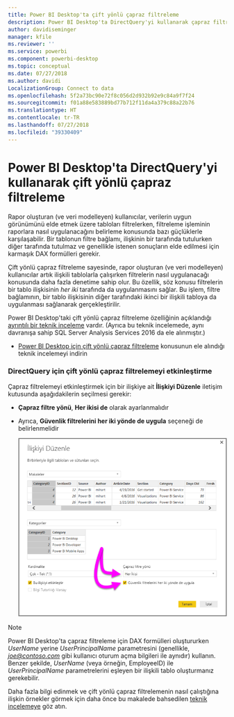 ```yaml
---
title: Power BI Desktop'ta çift yönlü çapraz filtreleme
description: Power BI Desktop'ta DirectQuery'yi kullanarak çapraz filtrelemeyi etkinleştirin
author: davidiseminger
manager: kfile
ms.reviewer: ''
ms.service: powerbi
ms.component: powerbi-desktop
ms.topic: conceptual
ms.date: 07/27/2018
ms.author: davidi
LocalizationGroup: Connect to data
ms.openlocfilehash: 5f2a73bc90e72f8c056d2d932b92e9c84a9f7f24
ms.sourcegitcommit: f01a88e583889bd77b712f11da4a379c88a22b76
ms.translationtype: HT
ms.contentlocale: tr-TR
ms.lasthandoff: 07/27/2018
ms.locfileid: "39330409"
---
```

# <a name="bidirectional-cross-filtering-using-directquery-in-power-bi-desktop"></a>Power BI Desktop'ta DirectQuery'yi kullanarak çift yönlü çapraz filtreleme

Rapor oluşturan (ve veri modelleyen) kullanıcılar, verilerin uygun görünümünü elde etmek üzere tabloları filtrelerken, filtreleme işleminin raporlara nasıl uygulanacağını belirleme konusunda bazı güçlüklerle karşılaşabilir. Bir tablonun filtre bağlamı, ilişkinin bir tarafında tutulurken diğer tarafında tutulmaz ve genellikle istenen sonuçların elde edilmesi için karmaşık DAX formülleri gerekir.

Çift yönlü çapraz filtreleme sayesinde, rapor oluşturan (ve veri modelleyen) kullanıcılar artık ilişkili tablolarla çalışırken filtrelerin nasıl uygulanacağı konusunda daha fazla denetime sahip olur. Bu özellik, söz konusu filtrelerin bir tablo ilişkisinin *her iki* tarafında da uygulanmasını sağlar. Bu işlem, filtre bağlamının, bir tablo ilişkisinin diğer tarafındaki ikinci bir ilişkili tabloya da uygulanması sağlanarak gerçekleştirilir.

Power BI Desktop'taki çift yönlü çapraz filtreleme özelliğinin açıklandığı [ayrıntılı bir teknik inceleme](http://download.microsoft.com/download/2/7/8/2782DF95-3E0D-40CD-BFC8-749A2882E109/Bidirectional%20cross-filtering%20in%20Analysis%20Services%202016%20and%20Power%20BI.docx) vardır. (Ayrıca bu teknik incelemede, aynı davranışa sahip SQL Server Analysis Services 2016 da ele alınmıştır.)

* [Power BI Desktop için çift yönlü çapraz filtreleme](http://download.microsoft.com/download/2/7/8/2782DF95-3E0D-40CD-BFC8-749A2882E109/Bidirectional%20cross-filtering%20in%20Analysis%20Services%202016%20and%20Power%20BI.docx) konusunun ele alındığı teknik incelemeyi indirin

### <a name="enabling-bidirectional-cross-filtering-for-directquery"></a>DirectQuery için çift yönlü çapraz filtrelemeyi etkinleştirme

Çapraz filtrelemeyi etkinleştirmek için bir ilişkiye ait **İlişkiyi Düzenle** iletişim kutusunda aşağıdakilerin seçilmesi gerekir:

* **Çapraz filtre yönü**, **Her ikisi de** olarak ayarlanmalıdır
* Ayrıca, **Güvenlik filtrelerini her iki yönde de uygula** seçeneği de belirlenmelidir

  ![](media/desktop-bidirectional-filtering/bidirectional-filtering_2.png)

> [!NOTE]
> Power BI Desktop'ta çapraz filtreleme için DAX formülleri oluştururken *UserName* yerine *UserPrincipalName* parametresini (genellikle, <em>joe@contoso.com</em> gibi kullanıcı oturum açma bilgileri ile aynıdır) kullanın. Benzer şekilde, *UserName* (veya örneğin, EmployeeID) ile *UserPrincipalName* parametrelerini eşleyen bir ilişkili tablo oluşturmanız gerekebilir.

Daha fazla bilgi edinmek ve çift yönlü çapraz filtrelemenin nasıl çalıştığına ilişkin örnekler görmek için daha önce bu makalede bahsedilen [teknik incelemeye](http://download.microsoft.com/download/2/7/8/2782DF95-3E0D-40CD-BFC8-749A2882E109/Bidirectional%20cross-filtering%20in%20Analysis%20Services%202016%20and%20Power%20BI.docx) göz atın.

